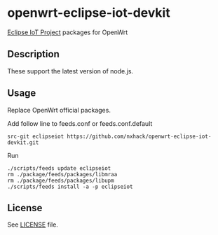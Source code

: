 # openwrt-eclipse-iot-devkit
[Eclipse IoT Project](https://projects.eclipse.org/projects/iot) packages for OpenWrt

## Description
These support the latest version of node.js.

## Usage
Replace OpenWrt official packages.

Add follow line to feeds.conf or feeds.conf.default
```
src-git eclipseiot https://github.com/nxhack/openwrt-eclipse-iot-devkit.git
```

Run
```
./scripts/feeds update eclipseiot
rm ./package/feeds/packages/libmraa
rm ./package/feeds/packages/libupm
./scripts/feeds install -a -p eclipseiot
```

## License
See [LICENSE](LICENSE) file.
